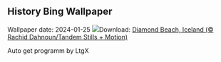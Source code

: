 ## History Bing Wallpaper
Wallpaper date: 2024-01-25
![](https://www.bing.com/th?id=OHR.IcelandBeach_EN-CA0939804104_UHD.jpg&w=1000)Download: [Diamond Beach, Iceland (© Rachid Dahnoun/Tandem Stills + Motion)](https://www.bing.com/th?id=OHR.IcelandBeach_EN-CA0939804104_UHD.jpg)

Auto get programm by LtgX
